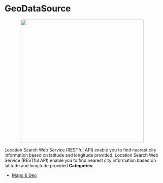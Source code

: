 # GeoDataSource

<p align="center">
    <img width="400" src="https://raw.githubusercontent.com/awesome-apis/awesome-apis/apis/geodatasource/logo_256x256.png" />
</p>


Location Search Web Service (RESTful API) enable you to find nearest city information based on latitude and longitude provided. Location Search Web Service (RESTful API) enable you to find nearest city information based on latitude and longitude provided
**Categories**:

- [Maps & Geo](https://github/awesome-apis/awesome-apis#maps-and-geo)



